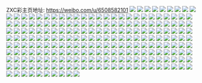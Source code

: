 ZXC彩主页地址: https://weibo.com/u/6508582101 
![](https://wx4.sinaimg.cn/mw2000/0076tlwFly1h9beafk7eej31400u0gr2.jpg) 
![](https://wx4.sinaimg.cn/mw2000/0076tlwFly1h9beagc1jsj31400u0jy2.jpg) 
![](https://wx4.sinaimg.cn/mw2000/0076tlwFly1h9beah67kej31400u0gqq.jpg) 
![](https://wx4.sinaimg.cn/mw2000/0076tlwFly1h83v8l51xhj335c2d0kjm.jpg) 
![](https://wx4.sinaimg.cn/mw2000/0076tlwFly1h83v810mnnj315o0v9k60.jpg) 
![](https://wx4.sinaimg.cn/mw2000/0076tlwFly1h83v8b8r2uj335c2d0x6q.jpg) 
![](https://wx4.sinaimg.cn/mw2000/0076tlwFly1h82h0m0y3cj31400u0jt2.jpg) 
![](https://wx4.sinaimg.cn/mw2000/0076tlwFly1h82h0mp2sij31400u0412.jpg) 
![](https://wx4.sinaimg.cn/mw2000/0076tlwFly1h82h0nt99yj31400u0gq9.jpg) 
![](https://wx4.sinaimg.cn/mw2000/0076tlwFly1h7wsxgpj1ij30u0140gop.jpg) 
![](https://wx4.sinaimg.cn/mw2000/0076tlwFly1h7wsxh6llzj30u0140ael.jpg) 
![](https://wx4.sinaimg.cn/mw2000/0076tlwFly1h7nkw32xhhj335c2d0e83.jpg) 
![](https://wx4.sinaimg.cn/mw2000/0076tlwFly1h7nkw58ilpj335c2d04qr.jpg) 
![](https://wx4.sinaimg.cn/mw2000/0076tlwFly1h7nkw9aay0j335c2d01l2.jpg) 
![](https://wx4.sinaimg.cn/mw2000/0076tlwFly1h7nkwdgamvj335c2d04qt.jpg) 
![](https://wx4.sinaimg.cn/mw2000/0076tlwFly1h7nkwh30zyj335c2d0npf.jpg) 
![](https://wx4.sinaimg.cn/mw2000/0076tlwFly1h7nkwltfk8j32d035ce86.jpg) 
![](https://wx4.sinaimg.cn/mw2000/0076tlwFly1h7gj60ob4pj30u01uwac9.jpg) 
![](https://wx4.sinaimg.cn/mw2000/0076tlwFly1h7gj6437vmj30u01uwt9h.jpg) 
![](https://wx4.sinaimg.cn/mw2000/0076tlwFly1h79ny9jjinj30u0140wla.jpg) 
![](https://wx4.sinaimg.cn/mw2000/0076tlwFly1h77wnkcemdj30u0140tjg.jpg) 
![](https://wx4.sinaimg.cn/mw2000/0076tlwFly1h76xmzeaerj30me0biwgn.jpg) 
![](https://wx4.sinaimg.cn/mw2000/0076tlwFly1h76xmtn4otj30u00dkgn8.jpg) 
![](https://wx4.sinaimg.cn/mw2000/0076tlwFly1h76xmupu0mj335c2d07wh.jpg) 
![](https://wx4.sinaimg.cn/mw2000/0076tlwFly1h76xmvy35cj32d035c0we.jpg) 
![](https://wx4.sinaimg.cn/mw2000/0076tlwFly1h76xmxa599j32d035c7wi.jpg) 
![](https://wx4.sinaimg.cn/mw2000/0076tlwFly1h76xmz3an1j335c2d0tit.jpg) 
![](https://wx4.sinaimg.cn/mw2000/0076tlwFly1h76xl72z5gj30u0140dqj.jpg) 
![](https://wx4.sinaimg.cn/mw2000/0076tlwFly1h75aff7tb3j30u0140tjg.jpg) 
![](https://wx4.sinaimg.cn/mw2000/0076tlwFly1h74s4ctvnuj30u0140gwb.jpg) 
![](https://wx4.sinaimg.cn/mw2000/0076tlwFly1h74e0o9ghdj30u014013h.jpg) 
![](https://wx4.sinaimg.cn/mw2000/0076tlwFly1h73usfw8vqj32d035cu0x.jpg) 
![](https://wx4.sinaimg.cn/mw2000/0076tlwFly1h73usgca9cj30zk1be76f.jpg) 
![](https://wx4.sinaimg.cn/mw2000/0076tlwFly1h73usgkwkyj30zk1bejrv.jpg) 
![](https://wx4.sinaimg.cn/mw2000/0076tlwFly1h73d7r8cg7j30u014013h.jpg) 
![](https://wx4.sinaimg.cn/mw2000/0076tlwFly1h73d7m83yfj30u014013h.jpg) 
![](https://wx4.sinaimg.cn/mw2000/0076tlwFly1h7256heacsj30u0140n7u.jpg) 
![](https://wx4.sinaimg.cn/mw2000/0076tlwFly1h6tk34jzvuj335c2d07wi.jpg) 
![](https://wx4.sinaimg.cn/mw2000/0076tlwFly1h6tk36c1u6j335c2d011d.jpg) 
![](https://wx4.sinaimg.cn/mw2000/0076tlwFly1h6t1xmtq5bj30u0140ta0.jpg) 
![](https://wx4.sinaimg.cn/mw2000/0076tlwFly1h6t1xnqpphj30u01400uw.jpg) 
![](https://wx4.sinaimg.cn/mw2000/0076tlwFly1h6t1xomsisj31400u0do5.jpg) 
![](https://wx4.sinaimg.cn/mw2000/0076tlwFly1h6t1xpf099j30u0140grk.jpg) 
![](https://wx4.sinaimg.cn/mw2000/0076tlwFly1h6t1xqxesij30u0140tgj.jpg) 
![](https://wx4.sinaimg.cn/mw2000/0076tlwFly1h6t1xte316j31400u0din.jpg) 
![](https://wx4.sinaimg.cn/mw2000/0076tlwFly1h6pw4czkbxj32402tc44l.jpg) 
![](https://wx4.sinaimg.cn/mw2000/0076tlwFly1h6pw4bsjagj335c2d0u0z.jpg) 
![](https://wx4.sinaimg.cn/mw2000/0076tlwFly1h6pw4enrr4j32402tcu0x.jpg) 
![](https://wx4.sinaimg.cn/mw2000/0076tlwFly1h6pw61y39qj30u01hcn7n.jpg) 
![](https://wx4.sinaimg.cn/mw2000/0076tlwFly1h6pw62d90qj30u01hcabj.jpg) 
![](https://wx4.sinaimg.cn/mw2000/0076tlwFly1h6pw62sq4ej30u01hc3zo.jpg) 
![](https://wx4.sinaimg.cn/mw2000/0076tlwFly1h6gxu0u9jxj308c08c3yf.jpg) 
![](https://wx4.sinaimg.cn/mw2000/0076tlwFly1h6gxtzt7tpj308c08c3yf.jpg) 
![](https://wx4.sinaimg.cn/mw2000/0076tlwFly1h6gxt45ialj308c08c3yf.jpg) 
![](https://wx4.sinaimg.cn/mw2000/0076tlwFly1h6fqnprqhpj308c08c3yf.jpg) 
![](https://wx4.sinaimg.cn/mw2000/0076tlwFly1h6fqnp6865j308c08c3yf.jpg) 
![](https://wx4.sinaimg.cn/mw2000/0076tlwFly1h6fqmcapjxj308c08c3yf.jpg) 
![](https://wx4.sinaimg.cn/mw2000/0076tlwFly1h6emwke7z1j308c08c3yf.jpg) 
![](https://wx4.sinaimg.cn/mw2000/0076tlwFly1h6emvdm09pj308c08c3yf.jpg) 
![](https://wx4.sinaimg.cn/mw2000/0076tlwFly1h6emwj7ahpj308c08c3yf.jpg) 
![](https://wx4.sinaimg.cn/mw2000/0076tlwFly1h6ccpnwsm5j308c08c3yf.jpg) 
![](https://wx4.sinaimg.cn/mw2000/0076tlwFly1h6ccpmkc0tj308c08c3yf.jpg) 
![](https://wx4.sinaimg.cn/mw2000/0076tlwFly1h6cco73po7j308c08c3yf.jpg) 
![](https://wx4.sinaimg.cn/mw2000/0076tlwFly1h67631aihzj31fw1x70vq.jpg) 
![](https://wx4.sinaimg.cn/mw2000/0076tlwFly1h67631sqddj31jk1kb4i5.jpg) 
![](https://wx4.sinaimg.cn/mw2000/0076tlwFly1h67632dce5j31jk1n77jp.jpg) 
![](https://wx4.sinaimg.cn/mw2000/0076tlwFly1h66jg7naruj30u0140wm2.jpg) 
![](https://wx4.sinaimg.cn/mw2000/0076tlwFly1h66jg7viasj30zk1beq3w.jpg) 
![](https://wx4.sinaimg.cn/mw2000/0076tlwFly1h66jg85h6yj30u01hct9m.jpg) 
![](https://wx4.sinaimg.cn/mw2000/0076tlwFly1h62x3m6ohsj335c2d01kz.jpg) 
![](https://wx4.sinaimg.cn/mw2000/0076tlwFly1h62x3nk578j335c2d0gsb.jpg) 
![](https://wx4.sinaimg.cn/mw2000/0076tlwFly1h62x3pr6g0j32o03k0k40.jpg) 
![](https://wx4.sinaimg.cn/mw2000/0076tlwFly1h62x3sa47fj33k02o0u0z.jpg) 
![](https://wx4.sinaimg.cn/mw2000/0076tlwFly1h62x3txqsuj335c2d0qv6.jpg) 
![](https://wx4.sinaimg.cn/mw2000/0076tlwFly1h62x3vk7c8j335c2d07wj.jpg) 
![](https://wx4.sinaimg.cn/mw2000/0076tlwFly1h62lxwsbjjj30zk1begw6.jpg) 
![](https://wx4.sinaimg.cn/mw2000/0076tlwFly1h62lxym41tj335c2d07wj.jpg) 
![](https://wx4.sinaimg.cn/mw2000/0076tlwFly1h62lxx4towj31400u0wfz.jpg) 
![](https://wx4.sinaimg.cn/mw2000/0076tlwFly1h623jhyvngj30qo0odgmc.jpg) 
![](https://wx4.sinaimg.cn/mw2000/0076tlwFly1h623k1vxxcj31jk0v9dne.jpg) 
![](https://wx4.sinaimg.cn/mw2000/0076tlwFly1h5yeimo3p9j31mo2xj7vd.jpg) 
![](https://wx4.sinaimg.cn/mw2000/0076tlwFly1h5yejfytfej30qo13ydih.jpg) 
![](https://wx4.sinaimg.cn/mw2000/0076tlwFly1h5yeipy1rgj32o03k0dmc.jpg) 
![](https://wx4.sinaimg.cn/mw2000/0076tlwFly1h5x6upx1czj335c2d0hdt.jpg) 
![](https://wx4.sinaimg.cn/mw2000/0076tlwFly1h5x6urnx5xj32d035cnpf.jpg) 
![](https://wx4.sinaimg.cn/mw2000/0076tlwFly1h5x6ut9p5kj33k02o0wjv.jpg) 
![](https://wx4.sinaimg.cn/mw2000/0076tlwFly1h5w0n6dkcdj30u01hcgre.jpg) 
![](https://wx4.sinaimg.cn/mw2000/0076tlwFly1h5w0n6wra1j318g1uowor.jpg) 
![](https://wx4.sinaimg.cn/mw2000/0076tlwFly1h5w0n75cjvj30qo0ezjs2.jpg) 
![](https://wx4.sinaimg.cn/mw2000/0076tlwFly1h5w0n7dd0ij30fb0m8gmx.jpg) 
![](https://wx4.sinaimg.cn/mw2000/0076tlwFly1h5w0n7m2j0j30k00zkjss.jpg) 
![](https://wx4.sinaimg.cn/mw2000/0076tlwFly1h5w0n7xv3tj30u0190gq7.jpg) 
![](https://wx4.sinaimg.cn/mw2000/0076tlwFly1h5uzgkayktj335c2d01kz.jpg) 
![](https://wx4.sinaimg.cn/mw2000/0076tlwFly1h5uzgkr3x2j30zk0zk75t.jpg) 
![](https://wx4.sinaimg.cn/mw2000/0076tlwFly1h5uzglvq6aj335c2d0npd.jpg) 
![](https://wx4.sinaimg.cn/mw2000/0076tlwFly1h5uzgmajvrj30zk0zk43n.jpg) 
![](https://wx4.sinaimg.cn/mw2000/0076tlwFly1h5uzgo82n2j335c2d0qv6.jpg) 
![](https://wx4.sinaimg.cn/mw2000/0076tlwFly1h5uzgoshfsj30zk0zkwfa.jpg) 
![](https://wx4.sinaimg.cn/mw2000/0076tlwFly1h5pj7pvouzj31400u00yj.jpg) 
![](https://wx4.sinaimg.cn/mw2000/0076tlwFly1h5pj7qfxe9j31400u0tc3.jpg) 
![](https://wx4.sinaimg.cn/mw2000/0076tlwFly1h5pisunfqgj30tk09hdgp.jpg) 
![](https://wx4.sinaimg.cn/mw2000/0076tlwFly1h5lljsrptqj31400u0dkl.jpg) 
![](https://wx4.sinaimg.cn/mw2000/0076tlwFly1h5lljtdmfqj30u0140jy0.jpg) 
![](https://wx4.sinaimg.cn/mw2000/0076tlwFly1h5lljtz9r2j30u0140jur.jpg) 
![](https://wx4.sinaimg.cn/mw2000/0076tlwFly1h5lljukai7j32em0u0n7x.jpg) 
![](https://wx4.sinaimg.cn/mw2000/0076tlwFly1h5lljuz1l7j31400u0jup.jpg) 
![](https://wx4.sinaimg.cn/mw2000/0076tlwFly1h5lljw8uzij31400u0n1p.jpg) 
![](https://wx4.sinaimg.cn/mw2000/0076tlwFgy1h4yl74rn8gj31400u0tm7.jpg) 
![](https://wx4.sinaimg.cn/mw2000/0076tlwFgy1h4yl77054sj31400u010u.jpg) 
![](https://wx4.sinaimg.cn/mw2000/0076tlwFgy1h4yl77s43lj31400u0qb9.jpg) 
![](https://wx4.sinaimg.cn/mw2000/0076tlwFgy1h4yl78p6sdj31400u013q.jpg) 
![](https://wx4.sinaimg.cn/mw2000/0076tlwFgy1h4yl7nfu53j335c2d04qs.jpg) 
![](https://wx4.sinaimg.cn/mw2000/0076tlwFgy1h4yl7p4hxaj31400u0grj.jpg) 
![](https://wx4.sinaimg.cn/mw2000/0076tlwFgy1h4yl7pz85oj31400u049u.jpg) 
![](https://wx4.sinaimg.cn/mw2000/0076tlwFgy1h4yl7qjw6hj31400u0tiu.jpg) 
![](https://wx4.sinaimg.cn/mw2000/0076tlwFgy1h4yl7rf8e6j31400u0ao9.jpg) 
![](https://wx4.sinaimg.cn/mw2000/0076tlwFgy1h4pzgssv8nj335c2d0u0z.jpg) 
![](https://wx4.sinaimg.cn/mw2000/0076tlwFgy1h4pzgukylyj335c2d01kz.jpg) 
![](https://wx4.sinaimg.cn/mw2000/0076tlwFgy1h4pzgy9qrzj335c2d0qv7.jpg) 
![](https://wx4.sinaimg.cn/mw2000/0076tlwFgy1h4pzh0mdhnj335c2d0e82.jpg) 
![](https://wx4.sinaimg.cn/mw2000/0076tlwFgy1h4pzh2dgjtj335c2d01ky.jpg) 
![](https://wx4.sinaimg.cn/mw2000/0076tlwFgy1h44gpp8zh6j30qo0zdtec.jpg) 
![](https://wx4.sinaimg.cn/mw2000/0076tlwFgy1h44gpq8dv1j31hc25ckc3.jpg) 
![](https://wx4.sinaimg.cn/mw2000/0076tlwFgy1h44gpqsu6kj31400qowjr.jpg) 
![](https://wx4.sinaimg.cn/mw2000/0076tlwFgy1h40r0ro4lej30u014076p.jpg) 
![](https://wx4.sinaimg.cn/mw2000/0076tlwFgy1h40r0sg8uxj30u0140780.jpg) 
![](https://wx4.sinaimg.cn/mw2000/0076tlwFgy1h40ifeiswgj31400u0q54.jpg) 
![](https://wx4.sinaimg.cn/mw2000/0076tlwFgy1h40iff72uhj31400u0gp2.jpg) 
![](https://wx4.sinaimg.cn/mw2000/0076tlwFgy1h40iffr0boj31400u0jtu.jpg) 
![](https://wx4.sinaimg.cn/mw2000/0076tlwFgy1h3vb6wea9qj335c2d0npf.jpg) 
![](https://wx4.sinaimg.cn/mw2000/0076tlwFgy1h3vb6z6zpwj335c2d0b2b.jpg) 
![](https://wx4.sinaimg.cn/mw2000/0076tlwFgy1h3vb7122p4j32io1w0kjl.jpg) 
![](https://wx4.sinaimg.cn/mw2000/0076tlwFgy1h3vb72tdu8j335c2d01kz.jpg) 
![](https://wx4.sinaimg.cn/mw2000/0076tlwFgy1h3vb73ee3ij30zk0qoq99.jpg) 
![](https://wx4.sinaimg.cn/mw2000/0076tlwFgy1h3vb76vcotj31s01c0u05.jpg) 
![](https://wx4.sinaimg.cn/mw2000/0076tlwFgy1h3ul47s80hj335c2d01kz.jpg) 
![](https://wx4.sinaimg.cn/mw2000/0076tlwFgy1h3ul4bzkx9j335c2d0npf.jpg) 
![](https://wx4.sinaimg.cn/mw2000/0076tlwFgy1h3ul4g25vsj335c2d0u0y.jpg) 
![](https://wx4.sinaimg.cn/mw2000/0076tlwFgy1h3ul4kqsv1j335c2d0u10.jpg) 
![](https://wx4.sinaimg.cn/mw2000/0076tlwFgy1h3ul4omgswj335c2d0e83.jpg) 
![](https://wx4.sinaimg.cn/mw2000/0076tlwFgy1h3ul4rqb8lj32d035c4qr.jpg) 
![](https://wx4.sinaimg.cn/mw2000/0076tlwFgy1h3f3yacx1sj335c2d07wj.jpg) 
![](https://wx4.sinaimg.cn/mw2000/0076tlwFgy1h3f3yd6ds6j335c2d0qv7.jpg) 
![](https://wx4.sinaimg.cn/mw2000/0076tlwFgy1h3f3yg49obj335c2d0npe.jpg) 
![](https://wx4.sinaimg.cn/mw2000/0076tlwFgy1h3f3yi2ugfj335c2d0kjn.jpg) 
![](https://wx4.sinaimg.cn/mw2000/0076tlwFgy1h3f4165tm6j335c2d04qr.jpg) 
![](https://wx4.sinaimg.cn/mw2000/0076tlwFgy1h28bcm51yej335c2d0e84.jpg) 
![](https://wx4.sinaimg.cn/mw2000/0076tlwFgy1h28bcosoblj335c2d0hdv.jpg) 
![](https://wx4.sinaimg.cn/mw2000/0076tlwFgy1h28bcta6z8j335c2d01l1.jpg) 
![](https://wx4.sinaimg.cn/mw2000/0076tlwFgy1h1ojb5d3mkj335c2d04qr.jpg) 
![](https://wx4.sinaimg.cn/mw2000/0076tlwFgy1h1ojb5w0exj30q818w784.jpg) 
![](https://wx4.sinaimg.cn/mw2000/0076tlwFgy1h1ojc57tn8j335c2d0hdv.jpg) 
![](https://wx4.sinaimg.cn/mw2000/0076tlwFgy1h1ojb78f1tj335c2d0e82.jpg) 
![](https://wx4.sinaimg.cn/mw2000/0076tlwFgy1h1ojb9ecdnj32d035c4qr.jpg) 
![](https://wx4.sinaimg.cn/mw2000/0076tlwFgy1h1ojbb43gfj335c2d0e83.jpg) 
![](https://wx4.sinaimg.cn/mw2000/0076tlwFgy1h1ojc6aoy3j335c2d0e83.jpg) 
![](https://wx4.sinaimg.cn/mw2000/0076tlwFgy1h1ln6akqi6j32d035cnpd.jpg) 
![](https://wx4.sinaimg.cn/mw2000/0076tlwFgy1h1ea6bsi82j31jk2bc4qp.jpg) 
![](https://wx4.sinaimg.cn/mw2000/0076tlwFgy1h1ea6cztavj31jk2bdb2a.jpg) 
![](https://wx4.sinaimg.cn/mw2000/0076tlwFgy1h1ea6dr2q4j31jk2ba7v6.jpg) 
![](https://wx4.sinaimg.cn/mw2000/0076tlwFgy1h1dvzs5oo5j31jk1jkniz.jpg) 
![](https://wx4.sinaimg.cn/mw2000/0076tlwFgy1h1dvzstfkuj31jk1jkqe5.jpg) 
![](https://wx4.sinaimg.cn/mw2000/0076tlwFgy1h1dvztbpbhj31jk1jk7gl.jpg) 
![](https://wx4.sinaimg.cn/mw2000/0076tlwFgy1h1dvwcsa3ej31jk1jkhd4.jpg) 
![](https://wx4.sinaimg.cn/mw2000/0076tlwFgy1h1dvwdjjodj31jk1jkqmu.jpg) 
![](https://wx4.sinaimg.cn/mw2000/0076tlwFgy1h1dvwelhbbj31jk1jkdwn.jpg) 
![](https://wx4.sinaimg.cn/mw2000/0076tlwFgy1h1ct6f57d8j31jk2ba7v6.jpg) 
![](https://wx4.sinaimg.cn/mw2000/0076tlwFgy1h1ct6fjq3pj30k00u0410.jpg) 
![](https://wx4.sinaimg.cn/mw2000/0076tlwFgy1h1ct6g07sfj316l111wm4.jpg) 
![](https://wx4.sinaimg.cn/mw2000/0076tlwFgy1h1ct27wihpj30u01bajxy.jpg) 
![](https://wx4.sinaimg.cn/mw2000/0076tlwFgy1h1ct28iopnj30wi1b5wl8.jpg) 
![](https://wx4.sinaimg.cn/mw2000/0076tlwFgy1h1ct292em9j31jk0t3win.jpg) 
![](https://wx4.sinaimg.cn/mw2000/0076tlwFgy1h1bt3vi9mwj335c2d0kjn.jpg) 
![](https://wx4.sinaimg.cn/mw2000/0076tlwFgy1h1bt3t4n7oj335c2d04qr.jpg) 
![](https://wx4.sinaimg.cn/mw2000/0076tlwFgy1h1bt3y9rzgj335c2d0qv7.jpg) 
![](https://wx4.sinaimg.cn/mw2000/0076tlwFgy1h16myql5aoj335c2d0b2b.jpg) 
![](https://wx4.sinaimg.cn/mw2000/0076tlwFgy1h16n0y21szj30u0140qbr.jpg) 
![](https://wx4.sinaimg.cn/mw2000/0076tlwFgy1h16myur8kuj335c2d0qv6.jpg) 
![](https://wx4.sinaimg.cn/mw2000/0076tlwFgy1h0xyhaqh6pj32d035cnph.jpg) 
![](https://wx4.sinaimg.cn/mw2000/0076tlwFgy1h0xyhdsx1gj335c2d0qv7.jpg) 
![](https://wx4.sinaimg.cn/mw2000/0076tlwFgy1h0xyhfw17tj335c2d04qq.jpg) 
![](https://wx4.sinaimg.cn/mw2000/0076tlwFgy1h0xyhhwn2yj335c2d0kjl.jpg) 
![](https://wx4.sinaimg.cn/mw2000/0076tlwFgy1h0xyhlfr0bj32d035ce84.jpg) 
![](https://wx4.sinaimg.cn/mw2000/0076tlwFgy1h0xyhpp6jlj335c2d0b2d.jpg) 
![](https://wx4.sinaimg.cn/mw2000/0076tlwFgy1gz5x9jbfiej33402c0npd.jpg) 
![](https://wx4.sinaimg.cn/mw2000/0076tlwFgy1gz5x9ju5hcj30hs0akjrp.jpg) 
![](https://wx4.sinaimg.cn/mw2000/0076tlwFgy1gz5x9nnyy5j33402c0e82.jpg) 
![](https://wx4.sinaimg.cn/mw2000/0076tlwFgy1gy49d0xxndj30u0140jwq.jpg) 
![](https://wx4.sinaimg.cn/mw2000/0076tlwFly1gw6zlzuiq3j31hc1z41ib.jpg) 
![](https://wx4.sinaimg.cn/mw2000/0076tlwFly1gw6zm7cnblj31hc1z47wh.jpg) 
![](https://wx4.sinaimg.cn/mw2000/0076tlwFly1gw6zmcewf2j31z41hc7wh.jpg) 
![](https://wx4.sinaimg.cn/mw2000/0076tlwFly1gw6criuu7tj32bc3347wk.jpg) 
![](https://wx4.sinaimg.cn/mw2000/0076tlwFly1gw6crklf8rj31w02io4qq.jpg) 
![](https://wx4.sinaimg.cn/mw2000/0076tlwFly1gw6crlmjssj32io1w0hax.jpg) 
![](https://wx4.sinaimg.cn/mw2000/0076tlwFly1gw6crnac6ej32eo37ke81.jpg) 
![](https://wx4.sinaimg.cn/mw2000/0076tlwFly1gw6crphjyej33342bcx6q.jpg) 
![](https://wx4.sinaimg.cn/mw2000/0076tlwFly1gw6crrrngaj32eo37kb2a.jpg) 
![](https://wx4.sinaimg.cn/mw2000/0076tlwFly1gvzzjt5ww0j30hs0g7dhi.jpg) 
![](https://wx4.sinaimg.cn/mw2000/0076tlwFly1gvzzh9hfqlj33342bc7wh.jpg) 
![](https://wx4.sinaimg.cn/mw2000/0076tlwFly1gvzzj9e0naj30hs0cpab8.jpg) 
![](https://wx4.sinaimg.cn/mw2000/0076tlwFly1gvzzhgbpixj337k2eoe83.jpg) 
![](https://wx4.sinaimg.cn/mw2000/0076tlwFly1gvzzhjzs87j32eo37k4qr.jpg) 
![](https://wx4.sinaimg.cn/mw2000/0076tlwFly1gvzzhnm76gj337k2eou0y.jpg) 
![](https://wx4.sinaimg.cn/mw2000/0076tlwFly1guz4baxtw1j637k2eoe8202.jpg) 
![](https://wx4.sinaimg.cn/mw2000/0076tlwFly1guz4bbhbt3j60u0140whr02.jpg) 
![](https://wx4.sinaimg.cn/mw2000/0076tlwFly1guo6oi8qs1j637k2eoe8202.jpg) 
![](https://wx4.sinaimg.cn/mw2000/0076tlwFly1guo6ojceldj60u0140dis02.jpg) 
![](https://wx4.sinaimg.cn/mw2000/0076tlwFly1guo6ojt53ej61400u0n0b02.jpg) 
![](https://wx4.sinaimg.cn/mw2000/0076tlwFly1guo6on7nepj62bc334x6p02.jpg) 
![](https://wx4.sinaimg.cn/mw2000/0076tlwFly1guo6ouudy9j637k2eo00002.jpg) 
![](https://wx4.sinaimg.cn/mw2000/0076tlwFly1guo6qqetqfj637k2eob2a02.jpg) 
![](https://wx4.sinaimg.cn/mw2000/0076tlwFly1grlf9fsdzhj6046046q2s02.jpg) 
![](https://wx4.sinaimg.cn/mw2000/0076tlwFly1grir77p3rvj308c08c0sl.jpg) 
![](https://wx4.sinaimg.cn/mw2000/0076tlwFly1grgq33tfffj308c08c0sl.jpg) 
![](https://wx4.sinaimg.cn/mw2000/0076tlwFly1grgfit91z7j30ku1esdii.jpg) 
![](https://wx4.sinaimg.cn/mw2000/0076tlwFly1grfpx1q6fyj30ku1esgoa.jpg) 
![](https://wx4.sinaimg.cn/mw2000/0076tlwFly1gre0snx1uhj308c08c0sl.jpg) 
![](https://wx4.sinaimg.cn/mw2000/0076tlwFly1grbxgo47vdj30ku1es416.jpg) 
![](https://wx4.sinaimg.cn/mw2000/0076tlwFly1gjudq7yt60j31400u0dlk.jpg) 
